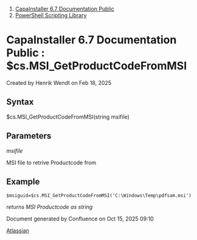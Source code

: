 <div id="page">

<div id="main" class="aui-page-panel">

<div id="main-header">

<div id="breadcrumb-section">

1.  [CapaInstaller 6.7 Documentation Public](index.html)
2.  [PowerShell Scripting Library](PowerShell-Scripting-Library_20342578761.html)

</div>

# <span id="title-text"> CapaInstaller 6.7 Documentation Public : \$cs.MSI_GetProductCodeFromMSI </span>

</div>

<div id="content" class="view">

<div class="page-metadata">

Created by <span class="author"> Henrik Wendt</span> on Feb 18, 2025

</div>

<div id="main-content" class="wiki-content group">

## Syntax

\$cs.MSI_GetProductCodeFromMSI(string msifile)

## Parameters

*msifile*

MSI file to retrive Productcode from

## Example

<div class="code panel pdl" style="border-width: 1px;">

<div class="codeContent panelContent pdl">

``` syntaxhighlighter-pre
$msiguid=$cs.MSI_GetProductCodeFromMSI('C:\Windows\Temp\pdfsam.msi')
```

</div>

</div>

*returns MSI Productcode as string*

</div>

</div>

</div>

<div id="footer" role="contentinfo">

<div class="section footer-body">

Document generated by Confluence on Oct 15, 2025 09:10

<div id="footer-logo">

[Atlassian](http://www.atlassian.com/)

</div>

</div>

</div>

</div>
